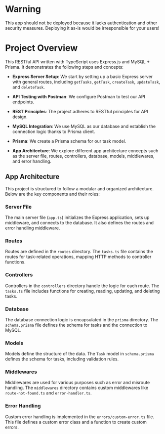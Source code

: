 # Warning

This app should not be deployed because it lacks authentication and other 
security measures. Deploying it as-is would be irresponsible for your users!

# Project Overview

This RESTful API written with TypeScript uses Express.js and MySQL + Prisma.
It demonstrates the following steps and concepts:

- **Express Server Setup**: We start by setting up a basic Express server with 
  general routes, including `getTasks`, `getTask`, `createTask`, `updateTask`, 
  and `deleteTask`.

- **API Testing with Postman**: We configure Postman to test our API endpoints.

- **REST Principles**: The project adheres to RESTful principles for API design.

- **MySQL Integration**: We use MySQL as our database and establish the 
  connection logic thanks to Prisma client.

- **Prisma**: We create a Prisma schema for our task model.

- **App Architecture**: We explore different app architecture concepts such as 
  the server file, routes, controllers, database, models, middlewares, and error 
  handling.

## App Architecture

This project is structured to follow a modular and organized architecture. Below 
are the key components and their roles:

### Server File
The main server file (`app.ts`) initializes the Express application, sets up 
middleware, and connects to the database. It also defines the routes and error 
handling middleware.

### Routes
Routes are defined in the `routes` directory. The `tasks.ts` file contains the 
routes for task-related operations, mapping HTTP methods to controller functions.

### Controllers
Controllers in the `controllers` directory handle the logic for each route. The 
`tasks.ts` file includes functions for creating, reading, updating, and deleting 
tasks.

### Database
The database connection logic is encapsulated in the `prisma` directory. The 
`schema.prisma` file defines the schema for tasks and the connection to MySQL.

### Models
Models define the structure of the data. The `Task` model in `schema.prisma` 
defines the schema for tasks, including validation rules.

### Middlewares
Middlewares are used for various purposes such as error and misroute handling. 
The `middlewares` directory contains custom middlewares like `route-not-found.ts` 
and `error-handler.ts`.

### Error Handling
Custom error handling is implemented in the `errors/custom-error.ts` file. This 
file defines a custom error class and a function to create custom errors.